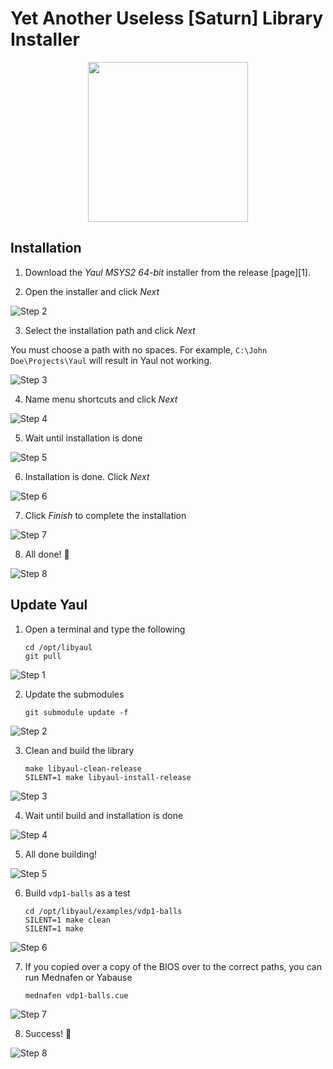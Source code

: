 Yet Another Useless [Saturn] Library Installer
===

<p align="center">
  <img width="256" height="256" src=".images/yaul-installer.png">
</p>

## Installation

1. Download the _Yaul MSYS2 64-bit_ installer from the release [page][1].

2. Open the installer and click _Next_

![Step 2](/.images/step_01.png)

3. Select the installation path and click _Next_

You must choose a path with no spaces. For example, `C:\John Doe\Projects\Yaul` will result in Yaul not working.

![Step 3](/.images/step_02.png)

4. Name menu shortcuts and click _Next_

![Step 4](/.images/step_03.png)

5. Wait until installation is done

![Step 5](/.images/step_04.png)

6. Installation is done. Click _Next_

![Step 6](/.images/step_05.png)

7. Click _Finish_ to complete the installation

![Step 7](/.images/step_06.png)

8. All done! :tada:

![Step 8](/.images/step_07.png)

## Update Yaul

1. Open a terminal and type the following

       cd /opt/libyaul
       git pull

![Step 1](/.images/step_08.png)

2. Update the submodules

       git submodule update -f

![Step 2](/.images/step_09.png)

3. Clean and build the library

       make libyaul-clean-release
       SILENT=1 make libyaul-install-release

![Step 3](/.images/step_10.png)

4. Wait until build and installation is done

![Step 4](/.images/step_11.png)

5. All done building!

![Step 5](/.images/step_12.png)

6. Build `vdp1-balls` as a test

       cd /opt/libyaul/examples/vdp1-balls
       SILENT=1 make clean
       SILENT=1 make

![Step 6](/.images/step_13.png)

7. If you copied over a copy of the BIOS over to the correct paths, you can run Mednafen or Yabause

       mednafen vdp1-balls.cue

![Step 7](/.images/step_14.png)

8. Success! :tada:

![Step 8](/.images/step_15.png)

